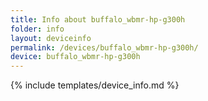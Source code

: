 ```yaml
---
title: Info about buffalo_wbmr-hp-g300h
folder: info
layout: deviceinfo
permalink: /devices/buffalo_wbmr-hp-g300h/
device: buffalo_wbmr-hp-g300h
---
```

{% include templates/device_info.md %}
